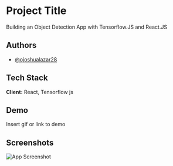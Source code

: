 
# Project Title

Building an Object Detection App with Tensorflow.JS and React.JS


## Authors

- [@ojoshualazar28](https://www.github.com/joshualazar28)


## Tech Stack

**Client:** React, Tensorflow js




## Demo

Insert gif or link to demo


## Screenshots

![App Screenshot](https://miro.medium.com/v2/resize:fit:1400/format:webp/1*Rs3COE3Gjr2FPlRJHO64Wg.jpeg)

